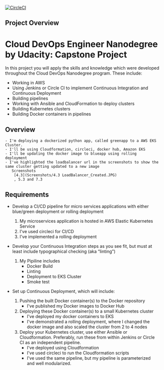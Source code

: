 [![CircleCI](https://circleci.com/gh/svk100/Capstone-Udacity.svg?style=svg)](https://circleci.com/gh/svk100/Capstone-Udacity/tree/main)

## Project Overview
<h1 >Cloud DevOps Engineer Nanodegree by Udacity: Capstone Project</h1>

In this project you will apply the skills and knowledge which were developed throughout the Cloud DevOps Nanodegree program. These include:

* Working in AWS
* Using Jenkins or Circle CI to implement Continuous Integration and Continuous Deployment
* Building pipelines
* Working with Ansible and CloudFormation to deploy clusters
* Building Kubernetes clusters
* Building Docker containers in pipelines

## Overview
	- I'm deploying a dockerized python app, called greenapp to a AWS EKS Cluster.
	- I'll be using Cloudformation, circleci, docker hub, Amazon EKS
	- I'll be updating the docker image to blueapp using rolling deployment
	- I've highlighted the loadbalancer url in the screenshots to show the same cluster getting updated to a new image
	   Screenshots 
		[4.3](Screenshots/4.3 LoadBalancer_Created.JPG)
		, 5.3 and 7.3

## Requirements

* Develop a CI/CD pipeline for micro services applications with either blue/green deployment or rolling deployment
	1. My microservices application is hosted in AWS Elastic Kubernetes Service
	2. I've used circleci for CI/CD
	3. I've implemented a rolling deployment
	
* Develop your Continuous Integration steps as you see fit, but must at least include typographical checking (aka “linting”)
	1. My Pipiline includes
		- Docker Build
		- Linting
		- Deployment to EKS Cluster
		- Smoke test

* Set up Continuous Deployment, which will include:
	1. Pushing the built Docker container(s) to the Docker repository
		- I've published my Docker images to Docker Hub
	2. Deploying these Docker container(s) to a small Kubernetes cluster
		- I've deployed my docker containers to EKS
		- I've demonstrated a rolling deployment, where I changed the docker image and also scaled the cluster from 2 to 4 nodes
	3. Deploy your Kubernetes cluster, use either Ansible or Cloudformation. Preferably, run these from within Jenkins or Circle CI as an independent pipeline.
		- I've deployed using Cloudformation
		- I've used circleci to run the Cloudformation scripts
		- I've used the same pipeline, but my pipeline is parameterized and well modularized.

